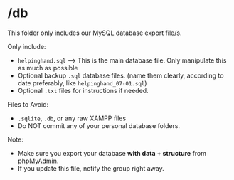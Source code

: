 # /db

This folder only includes our MySQL database export file/s. 

Only include:
- `helpinghand.sql` --> This is the main database file. Only manipulate this as much as possible
- Optional backup `.sql` database files. (name them clearly, according to date preferably, like `helpinghand_07-01.sql`)
- Optional `.txt` files for instructions if needed.

Files to Avoid:
- `.sqlite`, `.db`, or any raw XAMPP files
- Do NOT commit any of your personal database folders. 

Note:
- Make sure you export your database **with data + structure** from phpMyAdmin.
- If you update this file, notify the group right away.
